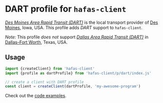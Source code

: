 # DART profile for `hafas-client`

[*Des Moines Area Rapid Transit (DART)*](https://en.wikipedia.org/wiki/Des_Moines_Area_Regional_Transit) is the local transport provider of [Des Moines](https://en.wikipedia.org/wiki/Des_Moines_metropolitan_area), Iowa, USA. This profile adds *DART* support to `hafas-client`.

*Note:* This profile *does not* support [*Dallas Area Rapid Transit (DART)*](https://de.wikipedia.org/wiki/Verkehrsverbund_Vorarlberg) in [Dallas–Fort Worth](https://en.wikipedia.org/wiki/Dallas–Fort_Worth_metroplex), Texas, USA.

## Usage

```js
import {createClient} from 'hafas-client'
import {profile as dartProfile} from 'hafas-client/p/dart/index.js'

// create a client with DART profile
const client = createClient(dartProfile, 'my-awesome-program')
```

Check out the [code examples](example.js).
